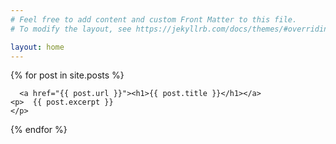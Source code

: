 ```yaml
---
# Feel free to add content and custom Front Matter to this file.
# To modify the layout, see https://jekyllrb.com/docs/themes/#overriding-theme-defaults

layout: home
---
```


<div>
  {% for post in site.posts %}
    
      <a href="{{ post.url }}"><h1>{{ post.title }}</h1></a>
    <p>  {{ post.excerpt }}
    </p>
  {% endfor %}
  <div>
